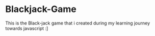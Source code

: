 # Blackjack-Game
This is the Black-jack game that i created during my learning journey towards javascript :]

